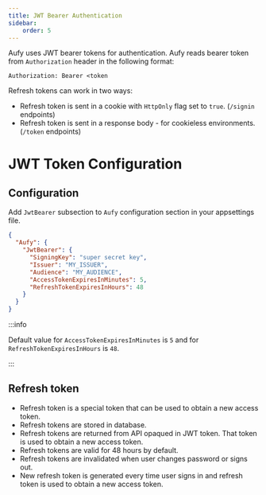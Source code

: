 ```yaml
---
title: JWT Bearer Authentication
sidebar:
    order: 5
---
```


Aufy uses JWT bearer tokens for authentication. Aufy reads bearer token from `Authorization` header in the following format:
```
Authorization: Bearer <token
```

Refresh tokens can work in two ways:
- Refresh token is sent in a cookie with `HttpOnly` flag set to `true`. (`/signin` endpoints)
- Refresh token is sent in a response body - for cookieless environments. (`/token` endpoints)

# JWT Token Configuration

## Configuration

Add `JwtBearer` subsection to `Aufy` configuration section in your appsettings file.

```json title="appsettings.json"
{
  "Aufy": {
    "JwtBearer": {
      "SigningKey": "super secret key",
      "Issuer": "MY_ISSUER",
      "Audience": "MY_AUDIENCE",
      "AccessTokenExpiresInMinutes": 5,
      "RefreshTokenExpiresInHours": 48
    }
  }
}
```

:::info

Default value for `AccessTokenExpiresInMinutes` is `5` and for `RefreshTokenExpiresInHours` is `48`.

:::

## Refresh token

* Refresh token is a special token that can be used to obtain a new access token.
* Refresh tokens are stored in database.
* Refresh tokens are returned from API opaqued in JWT token. That token is used to obtain a new access token.
* Refresh tokens are valid for 48 hours by default.
* Refresh tokens are invalidated when user changes password or signs out.
* New refresh token is generated every time user signs in and refresh token is used to obtain a new access token.
